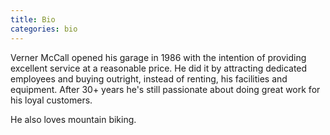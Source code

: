 ```yaml
---
title: Bio
categories: bio
---
```


Verner McCall opened his garage in 1986 with the intention of providing excellent service at a reasonable price. He did it by attracting dedicated employees and buying outright, instead of renting, his facilities and equipment. After 30+ years he's still passionate about doing great work for his loyal customers.

He also loves mountain biking.